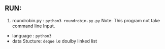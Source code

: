 ## RUN:
1. roundrobin.py  : `python3 roundrobin.py.py`
Note: This program not take command line Input.


- language : `python3`
- data Stucture: `deque` i.e doulby linked list